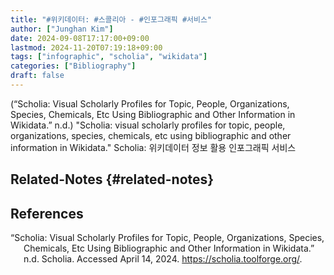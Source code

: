 ```yaml
---
title: "#위키데이터: #스콜리아 - #인포그래픽 #서비스"
author: ["Junghan Kim"]
date: 2024-09-08T17:17:00+09:00
lastmod: 2024-11-20T07:19:18+09:00
tags: ["infographic", "scholia", "wikidata"]
categories: ["Bibliography"]
draft: false
---
```


(“Scholia: Visual Scholarly Profiles for Topic, People, Organizations, Species, Chemicals, Etc Using Bibliographic and Other Information in Wikidata.” n.d.) "Scholia: visual scholarly profiles for topic, people, organizations, species, chemicals, etc using bibliographic and other information in Wikidata." Scholia: 위키데이터 정보 활용 인포그래픽 서비스


## Related-Notes {#related-notes}

## References

<style>.csl-entry{text-indent: -1.5em; margin-left: 1.5em;}</style><div class="csl-bib-body">
  <div class="csl-entry">“Scholia: Visual Scholarly Profiles for Topic, People, Organizations, Species, Chemicals, Etc Using Bibliographic and Other Information in Wikidata.” n.d. Scholia. Accessed April 14, 2024. <a href="https://scholia.toolforge.org/">https://scholia.toolforge.org/</a>.</div>
</div>
